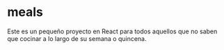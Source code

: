 # meals

Este es un pequeño proyecto en React para todos aquellos que no saben que cocinar a lo largo de su semana o quincena.
